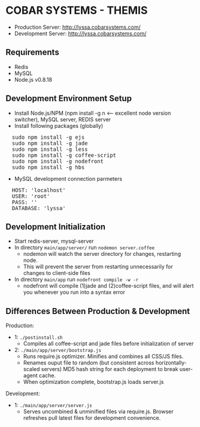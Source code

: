 COBAR SYSTEMS - THEMIS
======================

- Production Server:  http://lyssa.cobarsystems.com/
- Development Server: http://lyssa.cobarsystems.com/

Requirements
------------
- Redis
- MySQL
- Node.js v0.8.18

Development Environment Setup
-----------------------------
- Install Node.js/NPM (npm install -g n <-- excellent node version switcher), MySQL server, REDIS server
- Install following packages (globally)
<pre>
  sudo npm install -g ejs
  sudo npm install -g jade
  sudo npm install -g less
  sudo npm install -g coffee-script
  sudo npm install -g nodefront
  sudo npm install -g hbs
</pre>
- MySQL development connection parmeters
<pre>
  HOST: 'localhost'
  USER: 'root'
  PASS: ''
  DATABASE: 'lyssa'
</pre>

Development Initialization
--------------------------
- Start redis-server, mysql-server
- In directory `main/app/server/` run `nodemon server.coffee`
  - nodemon will watch the server directory for changes, restarting node.
  - This will prevent the server from restarting unnecessarily for changes to client-side files
- In directory `main/app` run `nodefront compile -w -r`
  - nodefront will compile (1)jade and (2)coffee-script files, and will alert you whenever you run into a syntax error

Differences Between Production & Development
--------------------------------------------
Production:
- 1: `./postinstall.sh`
  - Compiles all coffee-script and jade files before initialization of server
- 2: `./main/app/server/bootstrap.js`
  - Runs require.js optimizer. Minifies and combines all CSS/JS files.
  - Renames ouput file to random (but consistent across horizontally-scaled servers) MD5 hash string for
each deployment to break user-agent cache.
  - When optimization complete, bootstrap.js loads server.js

Development:
- 1: `./main/app/server/server.js`
  - Serves uncombined & unminified files via require.js. Browser refreshes pull latest files for development convenience.





